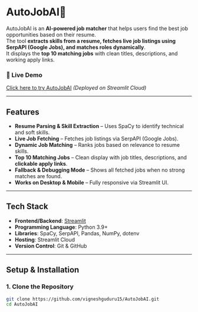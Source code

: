 # AutoJobAI🤖

AutoJobAI is an **AI-powered job matcher** that helps users find the best job opportunities based on their resume.  
The tool **extracts skills from a resume, fetches live job listings using SerpAPI (Google Jobs), and matches roles dynamically**.  
It displays the **top 10 matching jobs** with clean titles, descriptions, and working apply links.

### 🚀 Live Demo
[Click here to try AutoJobAI](https://autojobai.streamlit.app) *(Deployed on Streamlit Cloud)*

---

## Features
- **Resume Parsing & Skill Extraction** – Uses SpaCy to identify technical and soft skills.
- **Live Job Fetching** – Fetches job listings via SerpAPI (Google Jobs).
- **Dynamic Job Matching** – Ranks jobs based on relevance to resume skills.
- **Top 10 Matching Jobs** – Clean display with job titles, descriptions, and **clickable apply links**.
- **Fallback & Debugging Mode** – Shows all fetched jobs when no strong matches are found.
- **Works on Desktop & Mobile** – Fully responsive via Streamlit UI.

---

## Tech Stack
- **Frontend/Backend**: [Streamlit](https://streamlit.io)
- **Programming Language**: Python 3.9+
- **Libraries**: SpaCy, SerpAPI, Pandas, NumPy, dotenv
- **Hosting**: Streamlit Cloud
- **Version Control**: Git & GitHub

---

## Setup & Installation

### 1. Clone the Repository
```bash
git clone https://github.com/vigneshguduru15/AutoJobAI.git
cd AutoJobAI
